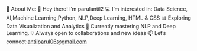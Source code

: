 🚀 About Me:
👋 Hey there! I’m parulantil2
💻 I’m interested in: Data Science, AI,Machine Learning,Python, NLP,Deep Learning, HTML & CSS
📊 Exploring Data Visualization and Analytics
🌱 Currently mastering NLP and Deep Learning.
💡 Always open to collaborations and new ideas 
📫 Let’s connect:antilparul06@gmail.com

<!---
parulantil2/parulantil2 is a ✨ special ✨ repository because its `README.md` (this file) appears on your GitHub profile.
You can click the Preview link to take a look at your changes.
--->
